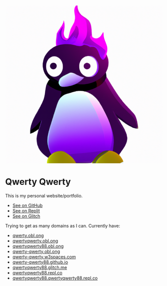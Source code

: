 ![](/imgs/pfp.png)

# Qwerty Qwerty

This is my personal website/portfolio.

- [See on GitHub](https://github.com/Qwerty-Qwerty88/Qwerty-Qwerty88.github.io)
- [See on Replit](https://replit.com/@QwertyQwerty88/QwertyQwerty88)
- [See on Glitch](https://glitch.com/~qwertyqwerty88)

Trying to get as many domains as I can. Currently have:
- [qwerty.obl.ong](https://qwerty.obl.ong)
- [qwertyqwerty.obl.ong](https://qwertyqwerty.obl.ong)
- [qwertyqwerty88.obl.ong](https://qwertyqwerty88.obl.ong)
- [qwerty-qwerty.obl.ong](https://qwerty-qwerty.obl.ong)
- [qwerty-qwerty.w3spaces.com](https://qwerty-qwerty.w3spaces.com)
- [qwerty-qwerty88.github.io](https://qwerty-qwerty88.github.io)
- [qwertyqwerty88.glitch.me](https://qwertyqwerty88.glitch.me)
- [qwertyqwerty88.repl.co](https://qwertyqwerty88.repl.co)
- [qwertyqwerty88.qwertyqwerty88.repl.co](https://qwertyqwerty88.qwertyqwerty88.repl.co)
